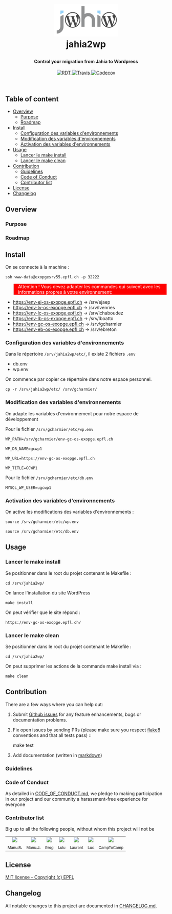 <!-- markdownlint-disable -->
<h1 align="center" style="margin:1em">
  <a href="https://jahia2wp.readthedocs.org/">
    <img src="./docs/static/jahia2wp.png"
         alt="Markdownify"
         width="200"></a>
  <br />
  jahia2wp
</h1>

<h4 align="center">
  Control your migration from Jahia to Wordpress
</h4>

<p align="center">
  <a href="http://jahia2wp.readthedocs.io/?badge=master">
    <img src="https://readthedocs.org/projects/jahia2wp/badge/?version=master"
         alt="RDT">
  </a>
  <a href="https://travis-ci.org/epfl-idevelop/jahia2wp">
    <img src="https://travis-ci.org/epfl-idevelop/jahia2wp.svg?branch=master"
         alt="Travis">
  </a>
  <a href="https://codecov.io/gh/epfl-idevelop/jahia2wp">
    <img src="https://codecov.io/gh/epfl-idevelop/jahia2wp/branch/master/graph/badge.svg" 
         alt="Codecov" />
  </a>
</p>
<br>

Table of content
----------------

<!-- TOC -->

- [Overview](#overview)
    - [Purpose](#purpose)
    - [Roadmap](#roadmap)
- [Install](#install)
    - [Configuration des variables d'environnements](#configuration-des-variables-denvironnements)
    - [Modification des variables d'environnements](#modification-des-variables-denvironnements)
    - [Activation des variables d'environnements](#activation-des-variables-denvironnements)
- [Usage](#usage)
    - [Lancer le make install](#lancer-le-make-install)
    - [Lancer le make clean](#lancer-le-make-clean)
- [Contribution](#contribution)
    - [Guidelines](#guidelines)
    - [Code of Conduct](#code-of-conduct)
    - [Contributor list](#contributor-list)
- [License](#license)
- [Changelog](#changelog)

<!-- /TOC -->

## Overview

### Purpose

### Roadmap

## Install

On se connecte à la machine :

<pre><code>ssh www-data@exopgesrv55.epfl.ch -p 32222</code></pre>


<blockquote style="background-color: red; color: white"; font-weight: bold;>
<p>Attention ! Vous devez adapter les commandes qui suivent avec les informations propres à votre environnement:</p>
</blockquote>

- https://env-ej-os-exopge.epfl.ch -> /srv/ejaep
- https://env-lv-os-exopge.epfl.ch  -> /srv/lvenries
- https://env-lc-os-exopge.epfl.ch  -> /srv/lchaboudez
- https://env-lb-os-exopge.epfl.ch  -> /srv/lboatto
- https://env-gc-os-exopge.epfl.ch  -> /srv/gcharmier
- https://env-eb-os-exopge.epfl.ch  -> /srv/ebreton

### Configuration des variables d'environnements #

Dans le répertoire <code>/srv/jahia2wp/etc/</code>, il existe 2 fichiers <code>.env</code>

* db.env
* wp.env

On commence par copier ce répertoire dans notre espace personnel. 

<pre><code>cp -r /srv/jahia2wp/etc/ /srv/gcharmier/</code></pre>

### Modification des variables d'environnements

On adapte les variables d'environnement pour notre espace de développement

Pour le fichier <code>/srv/gcharmier/etc/wp.env</code>

<pre><code>WP_PATH=/srv/gcharmier/env-gc-os-exopge.epfl.ch</code></pre>

<pre><code>WP_DB_NAME=gcwp1</code></pre>

<pre><code>WP_URL=https://env-gc-os-exopge.epfl.ch</code></pre>

<pre><code>WP_TITLE=GCWP1</code></pre>
  
Pour le fichier <code>/srv/gcharmier/etc/db.env</code>

<pre><code>MYSQL_WP_USER=ugcwp1</code></pre>

### Activation des variables d'environnements

On active les modifications des variables d'environnements :

<pre><code>source /srv/gcharmier/etc/wp.env</code></pre>

<pre><code>source /srv/gcharmier/etc/db.env</code></pre>


## Usage

### Lancer le make install #

Se positionner dans le root du projet contenant le Makefile :
<pre><code>cd /srv/jahia2wp/</code></pre>

On lance l'installation du site WordPress

<pre><code>make install</code></pre>

On peut vérifier que le site répond :

<pre><code>https://env-gc-os-exopge.epfl.ch/</code></pre>

### Lancer le make clean

Se positionner dans le root du projet contenant le Makefile :
<pre><code>cd /srv/jahia2wp/</code></pre>

On peut supprimer les actions de la commande make install via :
<pre><code>make clean</code></pre>


## Contribution

There are a few ways where you can help out:

1. Submit [Github issues](https://github.com/epfl-idevelop/jahia2wp/issues) for any feature enhancements, bugs or documentation problems.
1. Fix open issues by sending PRs (please make sure you respect [flake8](http://flake8.pycqa.org/en/latest/) conventions and that all tests pass) ::

   make test

1. Add documentation (written in [markdown](https://daringfireball.net/projects/markdown/))

### Guidelines

### Code of Conduct

As detailed in [CODE_OF_CONDUCT.md](./docs/CODE_OF_CONDUCT.md), we pledge to making participation in our project and our community a harassment-free experience for everyone

### Contributor list

Big up to all the following people, without whom this project will not be

| | | |  |  |  | |
| :---: | :---: | :---: | :---: | :---: | :---: | :---: |
| [<img src="https://avatars0.githubusercontent.com/u/490665?v=4s=100" width="100px;"/><br /><sub>Manu B.</sub>](https://github.com/ebreton)<br /> | [<img src="https://avatars0.githubusercontent.com/u/2668031?v=4s=100" width="100px;"/><br /><sub>Manu J. </sub>](https://github.com/jaepetto)<br /> | [<img src="https://avatars0.githubusercontent.com/u/4997224?v=4s=100" width="100px;"/><br /><sub>Greg</sub>](https://github.com/GregLeBarbar)<br /> | [<img src="https://avatars0.githubusercontent.com/u/11942430?v=4s=100" width="100px;"/><br /><sub>Lulu</sub>](https://github.com/LuluTchab)<br /> | [<img src="https://avatars0.githubusercontent.com/u/25363740?v=4s=100" width="100px;"/><br /><sub>Laurent</sub>](https://github.com/lboatto)<br /> | [<img src="https://avatars0.githubusercontent.com/u/29034311?v=4s=100" width="100px;"/><br /><sub>Luc</sub>](https://github.com/lvenries)<br /> | [<img src="https://avatars0.githubusercontent.com/u/28109?v=4s=100" width="100px;"/><br /><sub>CampToCamp</sub>](https://github.com/camptocamp)<br /> | 



## License

[MIT license - Copyright (c) EPFL](./LICENSE)

## Changelog

All notable changes to this project are documented in [CHANGELOG.md](./CHANGELOG.md).
